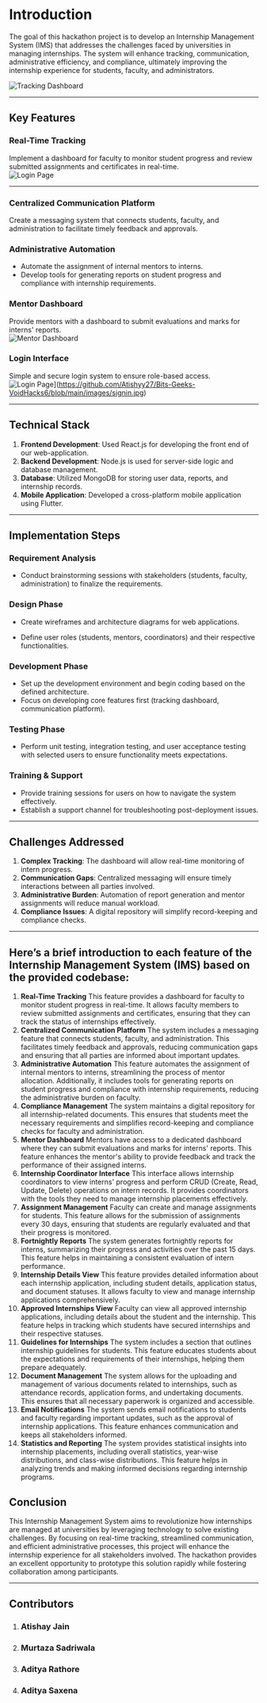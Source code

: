 # **Introduction**

The goal of this hackathon project is to develop an Internship Management System (IMS) that addresses the challenges faced by universities in managing internships. The system will enhance tracking, communication, administrative efficiency, and compliance, ultimately improving the internship experience for students, faculty, and administrators.  

![Tracking Dashboard](https://github.com/Atishyy27/Bits-Geeks-VoidHacks6/blob/main/images/intern_dashboard.jpg) <!-- Add tracking dashboard screenshot -->

---

## **Key Features**  

### **Real-Time Tracking**  

Implement a dashboard for faculty to monitor student progress and review submitted assignments and certificates in real-time.  
![Login Page](https://github.com/Atishyy27/Bits-Geeks-VoidHacks6/blob/main/images/signin.jpg) <!-- Add login page screenshot -->

---
### **Centralized Communication Platform**  

Create a messaging system that connects students, faculty, and administration to facilitate timely feedback and approvals. 

### **Administrative Automation**  

- Automate the assignment of internal mentors to interns.  
- Develop tools for generating reports on student progress and compliance with internship requirements.  

### **Mentor Dashboard**  

Provide mentors with a dashboard to submit evaluations and marks for interns' reports.  
![Mentor Dashboard](https://github.com/Atishyy27/Bits-Geeks-VoidHacks6/blob/main/images/mentor.jpg) <!-- Add mentor dashboard screenshot -->

### **Login Interface**  

Simple and secure login system to ensure role-based access.  
![Login Page]('images\signin.jpg)](https://github.com/Atishyy27/Bits-Geeks-VoidHacks6/blob/main/images/signin.jpg) <!-- Add login page screenshot -->

---

## **Technical Stack**  

1. **Frontend Development**: Used React.js for developing the front end of our web-application.  
2. **Backend Development**: Node.js is used for server-side logic and database management.  
3. **Database**: Utilized MongoDB for storing user data, reports, and internship records.  
4. **Mobile Application**: Developed a cross-platform mobile application using Flutter.  

---

## **Implementation Steps**  

### **Requirement Analysis**  

- Conduct brainstorming sessions with stakeholders (students, faculty, administration) to finalize the requirements.

### **Design Phase**  

- Create wireframes and architecture diagrams for web applications.  

- Define user roles (students, mentors, coordinators) and their respective functionalities.

### **Development Phase**  

- Set up the development environment and begin coding based on the defined architecture.  
- Focus on developing core features first (tracking dashboard, communication platform).

### **Testing Phase**  

- Perform unit testing, integration testing, and user acceptance testing with selected users to ensure functionality meets expectations.

### **Training & Support**  

- Provide training sessions for users on how to navigate the system effectively.  
- Establish a support channel for troubleshooting post-deployment issues.

---

## **Challenges Addressed**  

1. **Complex Tracking**: The dashboard will allow real-time monitoring of intern progress.  
2. **Communication Gaps**: Centralized messaging will ensure timely interactions between all parties involved.  
3. **Administrative Burden**: Automation of report generation and mentor assignments will reduce manual workload.  
4. **Compliance Issues**: A digital repository will simplify record-keeping and compliance checks.  

---

## **Here’s a brief introduction to each feature of the Internship Management System (IMS) based on the provided codebase**:
1. **Real-Time Tracking**
This feature provides a dashboard for faculty to monitor student progress in real-time. It allows faculty members to review submitted assignments and certificates, ensuring that they can track the status of internships effectively.
2. **Centralized Communication Platform**
The system includes a messaging feature that connects students, faculty, and administration. This facilitates timely feedback and approvals, reducing communication gaps and ensuring that all parties are informed about important updates.
3. **Administrative Automation**
This feature automates the assignment of internal mentors to interns, streamlining the process of mentor allocation. Additionally, it includes tools for generating reports on student progress and compliance with internship requirements, reducing the administrative burden on faculty.
4. **Compliance Management**
The system maintains a digital repository for all internship-related documents. This ensures that students meet the necessary requirements and simplifies record-keeping and compliance checks for faculty and administration.
5. **Mentor Dashboard**
Mentors have access to a dedicated dashboard where they can submit evaluations and marks for interns' reports. This feature enhances the mentor's ability to provide feedback and track the performance of their assigned interns.
6. **Internship Coordinator Interface**
This interface allows internship coordinators to view interns' progress and perform CRUD (Create, Read, Update, Delete) operations on intern records. It provides coordinators with the tools they need to manage internship placements effectively.
7. **Assignment Management**
Faculty can create and manage assignments for students. This feature allows for the submission of assignments every 30 days, ensuring that students are regularly evaluated and that their progress is monitored.
8. **Fortnightly Reports**
The system generates fortnightly reports for interns, summarizing their progress and activities over the past 15 days. This feature helps in maintaining a consistent evaluation of intern performance.
9. **Internship Details View**
This feature provides detailed information about each internship application, including student details, application status, and document statuses. It allows faculty to view and manage internship applications comprehensively.
10. **Approved Internships View**
Faculty can view all approved internship applications, including details about the student and the internship. This feature helps in tracking which students have secured internships and their respective statuses.
11. **Guidelines for Internships**
The system includes a section that outlines internship guidelines for students. This feature educates students about the expectations and requirements of their internships, helping them prepare adequately.
12. **Document Management**
The system allows for the uploading and management of various documents related to internships, such as attendance records, application forms, and undertaking documents. This ensures that all necessary paperwork is organized and accessible.
13. **Email Notifications**
The system sends email notifications to students and faculty regarding important updates, such as the approval of internship applications. This feature enhances communication and keeps all stakeholders informed.
14. **Statistics and Reporting**
The system provides statistical insights into internship placements, including overall statistics, year-wise distributions, and class-wise distributions. This feature helps in analyzing trends and making informed decisions regarding internship programs.

## **Conclusion**  

This Internship Management System aims to revolutionize how internships are managed at universities by leveraging technology to solve existing challenges. By focusing on real-time tracking, streamlined communication, and efficient administrative processes, this project will enhance the internship experience for all stakeholders involved. The hackathon provides an excellent opportunity to prototype this solution rapidly while fostering collaboration among participants.

---

## **Contributors**  

1. ### Atishay Jain  
2. ### Murtaza Sadriwala  
3. ### Aditya Rathore  
4. ### Aditya Saxena  
